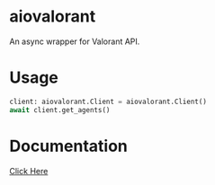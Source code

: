 # aiovalorant
An async wrapper for Valorant API.

# Usage
```py
client: aiovalorant.Client = aiovalorant.Client()
await client.get_agents()
```

# Documentation
[Click Here](https://shinobou.github.io/aiovalorant/)
